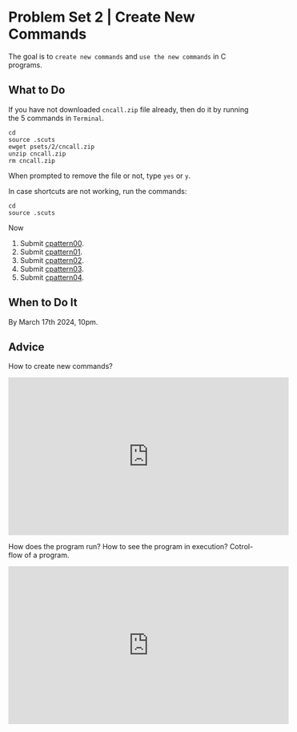 Problem Set 2 | Create New Commands
=================================== 
The goal is to `create new commands` and `use the new commands` in C programs.  

What to Do
----------

If you have not downloaded `cncall.zip` file already, then do it by running the 5 commands in `Terminal`.

    cd
    source .scuts
    ewget psets/2/cncall.zip
    unzip cncall.zip
    rm cncall.zip

When prompted to remove the file or not, type `yes` or `y`.

In case shortcuts are not working, run the commands:

    cd
    source .scuts

Now  
1.  Submit [cpattern00](cpattern00/).
2.  Submit [cpattern01](cpattern01/).
3.  Submit [cpattern02](cpattern02/).
4.  Submit [cpattern03](cpattern03/).
5.  Submit [cpattern04](cpattern04/).

When to Do It
-------------

By March 17th 2024, 10pm.

Advice
------
How to create new commands?
<iframe width="560" height="315" src="https://www.youtube.com/embed/cwU2oiOhsfs?si=7pPujizds4Zo4SAN" title="YouTube video player" frameborder="0" allow="accelerometer; autoplay; clipboard-write; encrypted-media; gyroscope; picture-in-picture; web-share" allowfullscreen></iframe>

How does the program run? How to see the program in execution? Cotrol-flow of a program.
<iframe width="560" height="315" src="https://www.youtube.com/embed/lWdCuZ3wIDg?si=e9m6vL0HDYSfI19F" title="YouTube video player" frameborder="0" allow="accelerometer; autoplay; clipboard-write; encrypted-media; gyroscope; picture-in-picture; web-share" allowfullscreen></iframe>



